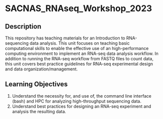 # SACNAS_RNAseq_Workshop_2023

## Description 
This repository has teaching materials for an Introduction to RNA-sequencing data analysis. This unit focuses on teaching basic computational skills to enable the effective use of an high-performance computing environment to implement an RNA-seq data analysis workflow. In addition to running the RNA-seq workflow from FASTQ files to count data, this unit covers best practice guidelines for RNA-seq experimental design and data organization/management.

## Learning Objectives 

1. Understand the necessity for, and use of, the command line interface (bash) and HPC for analyzing high-throughput sequencing data.
2. Understand best practices for designing an RNA-seq experiment and analysis the resulting data.

